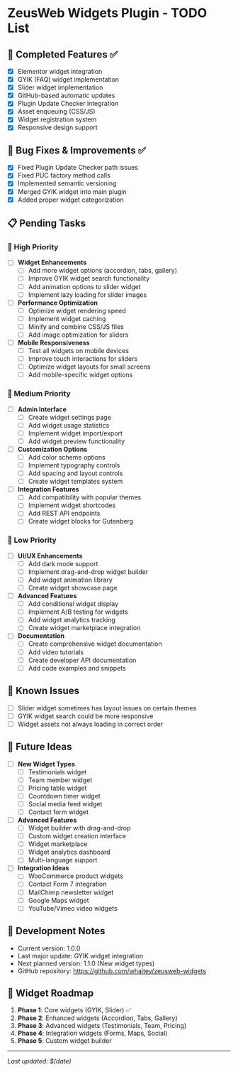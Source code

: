 # ZeusWeb Widgets Plugin - TODO List

## 🚀 Completed Features ✅
- [x] Elementor widget integration
- [x] GYIK (FAQ) widget implementation
- [x] Slider widget implementation
- [x] GitHub-based automatic updates
- [x] Plugin Update Checker integration
- [x] Asset enqueuing (CSS/JS)
- [x] Widget registration system
- [x] Responsive design support

## 🔧 Bug Fixes & Improvements ✅
- [x] Fixed Plugin Update Checker path issues
- [x] Fixed PUC factory method calls
- [x] Implemented semantic versioning
- [x] Merged GYIK widget into main plugin
- [x] Added proper widget categorization

## 📋 Pending Tasks

### 🎯 High Priority
- [ ] **Widget Enhancements**
  - [ ] Add more widget options (accordion, tabs, gallery)
  - [ ] Improve GYIK widget search functionality
  - [ ] Add animation options to slider widget
  - [ ] Implement lazy loading for slider images

- [ ] **Performance Optimization**
  - [ ] Optimize widget rendering speed
  - [ ] Implement widget caching
  - [ ] Minify and combine CSS/JS files
  - [ ] Add image optimization for sliders

- [ ] **Mobile Responsiveness**
  - [ ] Test all widgets on mobile devices
  - [ ] Improve touch interactions for sliders
  - [ ] Optimize widget layouts for small screens
  - [ ] Add mobile-specific widget options

### 🔧 Medium Priority
- [ ] **Admin Interface**
  - [ ] Create widget settings page
  - [ ] Add widget usage statistics
  - [ ] Implement widget import/export
  - [ ] Add widget preview functionality

- [ ] **Customization Options**
  - [ ] Add color scheme options
  - [ ] Implement typography controls
  - [ ] Add spacing and layout controls
  - [ ] Create widget templates system

- [ ] **Integration Features**
  - [ ] Add compatibility with popular themes
  - [ ] Implement widget shortcodes
  - [ ] Add REST API endpoints
  - [ ] Create widget blocks for Gutenberg

### 🎨 Low Priority
- [ ] **UI/UX Enhancements**
  - [ ] Add dark mode support
  - [ ] Implement drag-and-drop widget builder
  - [ ] Add widget animation library
  - [ ] Create widget showcase page

- [ ] **Advanced Features**
  - [ ] Add conditional widget display
  - [ ] Implement A/B testing for widgets
  - [ ] Add widget analytics tracking
  - [ ] Create widget marketplace integration

- [ ] **Documentation**
  - [ ] Create comprehensive widget documentation
  - [ ] Add video tutorials
  - [ ] Create developer API documentation
  - [ ] Add code examples and snippets

## 🐛 Known Issues
- [ ] Slider widget sometimes has layout issues on certain themes
- [ ] GYIK widget search could be more responsive
- [ ] Widget assets not always loading in correct order

## 🔮 Future Ideas
- [ ] **New Widget Types**
  - [ ] Testimonials widget
  - [ ] Team member widget
  - [ ] Pricing table widget
  - [ ] Countdown timer widget
  - [ ] Social media feed widget
  - [ ] Contact form widget

- [ ] **Advanced Features**
  - [ ] Widget builder with drag-and-drop
  - [ ] Custom widget creation interface
  - [ ] Widget marketplace
  - [ ] Widget analytics dashboard
  - [ ] Multi-language support

- [ ] **Integration Ideas**
  - [ ] WooCommerce product widgets
  - [ ] Contact Form 7 integration
  - [ ] MailChimp newsletter widget
  - [ ] Google Maps widget
  - [ ] YouTube/Vimeo video widgets

## 📝 Development Notes
- Current version: 1.0.0
- Last major update: GYIK widget integration
- Next planned version: 1.1.0 (New widget types)
- GitHub repository: https://github.com/whaitey/zeusweb-widgets

## 🎯 Widget Roadmap
1. **Phase 1**: Core widgets (GYIK, Slider) ✅
2. **Phase 2**: Enhanced widgets (Accordion, Tabs, Gallery)
3. **Phase 3**: Advanced widgets (Testimonials, Team, Pricing)
4. **Phase 4**: Integration widgets (Forms, Maps, Social)
5. **Phase 5**: Custom widget builder

---
*Last updated: $(date)* 
